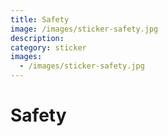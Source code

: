 ```yaml
---
title: Safety
image: /images/sticker-safety.jpg
description:
category: sticker
images:
  - /images/sticker-safety.jpg
---
```


# Safety
